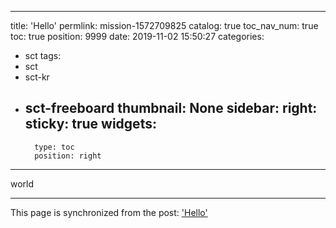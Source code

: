 
---
title: 'Hello'
permlink: mission-1572709825
catalog: true
toc_nav_num: true
toc: true
position: 9999
date: 2019-11-02 15:50:27
categories:
- sct
tags:
- sct
- sct-kr
- sct-freeboard
thumbnail: None
sidebar:
    right:
        sticky: true
widgets:
    -
        type: toc
        position: right
---


world

- - -

This page is synchronized from the post: ['Hello'](https://steemit.com/@buk.world/mission-1572709825)

